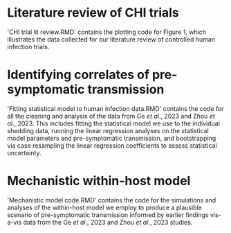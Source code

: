 # Literature review of CHI trials

'CHI trial lit review.RMD' contains the plotting code for Figure 1, which illustrates the data collected for 
our literature review of controlled human infection trials.

# Identifying correlates of pre-symptomatic transmission

'Fitting statistical model to human infection data.RMD' contains the code for all the cleaning and analysis of 
the data from Ge *et al*., 2023 and Zhou *et al*., 2023. This includes fitting the statistical model we use
to the individual shedding data, running the linear regression analyses on the statistical model parameters and 
pre-symptomatic transmission, and bootstrapping via case resampling the linear regression coefficients
to assess statistical uncertainty.

# Mechanistic within-host model

'Mechanistic model code.RMD' contains the code for the simulations and analyses of the within-host model we 
employ to produce a plausible scenario of pre-symptomatic transmission informed by earlier findings vis-a-vis 
data from the Ge *et al*., 2023 and Zhou *et al*., 2023 studies. 
